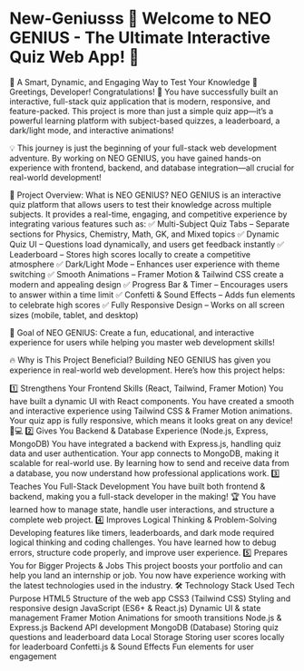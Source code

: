# New-Geniusss 🎉 Welcome to NEO GENIUS - The Ultimate Interactive Quiz Web App! 🎉
🌟 A Smart, Dynamic, and Engaging Way to Test Your Knowledge
👋 Greetings, Developer!
Congratulations! 🎊 You have successfully built an interactive, full-stack quiz application that is modern, responsive, and feature-packed. This project is more than just a simple quiz app—it’s a powerful learning platform with subject-based quizzes, a leaderboard, a dark/light mode, and interactive animations!

💡 This journey is just the beginning of your full-stack web development adventure. By working on NEO GENIUS, you have gained hands-on experience with frontend, backend, and database integration—all crucial for real-world development!

🚀 Project Overview: What is NEO GENIUS?
NEO GENIUS is an interactive quiz platform that allows users to test their knowledge across multiple subjects. It provides a real-time, engaging, and competitive experience by integrating various features such as:
✅ Multi-Subject Quiz Tabs – Separate sections for Physics, Chemistry, Math, GK, and Mixed topics
✅ Dynamic Quiz UI – Questions load dynamically, and users get feedback instantly
✅ Leaderboard – Stores high scores locally to create a competitive atmosphere
✅ Dark/Light Mode – Enhances user experience with theme switching
✅ Smooth Animations – Framer Motion & Tailwind CSS create a modern and appealing design
✅ Progress Bar & Timer – Encourages users to answer within a time limit
✅ Confetti & Sound Effects – Adds fun elements to celebrate high scores
✅ Fully Responsive Design – Works on all screen sizes (mobile, tablet, and desktop)

🎯 Goal of NEO GENIUS: Create a fun, educational, and interactive experience for users while helping you master web development skills!

🔥 Why is This Project Beneficial?
Building NEO GENIUS has given you experience in real-world web development. Here’s how this project helps:

1️⃣ Strengthens Your Frontend Skills (React, Tailwind, Framer Motion)
You have built a dynamic UI with React components.
You have created a smooth and interactive experience using Tailwind CSS & Framer Motion animations.
Your quiz app is fully responsive, which means it looks great on any device! 📱💻
2️⃣ Gives You Backend & Database Experience (Node.js, Express, MongoDB)
You have integrated a backend with Express.js, handling quiz data and user authentication.
Your app connects to MongoDB, making it scalable for real-world use.
By learning how to send and receive data from a database, you now understand how professional applications work.
3️⃣ Teaches You Full-Stack Development
You have built both frontend & backend, making you a full-stack developer in the making! 🏆
You have learned how to manage state, handle user interactions, and structure a complete web project.
4️⃣ Improves Logical Thinking & Problem-Solving
Developing features like timers, leaderboards, and dark mode required logical thinking and coding challenges.
You have learned how to debug errors, structure code properly, and improve user experience.
5️⃣ Prepares You for Bigger Projects & Jobs
This project boosts your portfolio and can help you land an internship or job.
You now have experience working with the latest technologies used in the industry.
🛠 Technology Stack Used
Tech	Purpose
HTML5	Structure of the web app
CSS3 (Tailwind CSS)	Styling and responsive design
JavaScript (ES6+ & React.js)	Dynamic UI & state management
Framer Motion	Animations for smooth transitions
Node.js & Express.js	Backend API development
MongoDB (Database)	Storing quiz questions and leaderboard data
Local Storage	Storing user scores locally for leaderboard
Confetti.js & Sound Effects	Fun elements for user engagement
